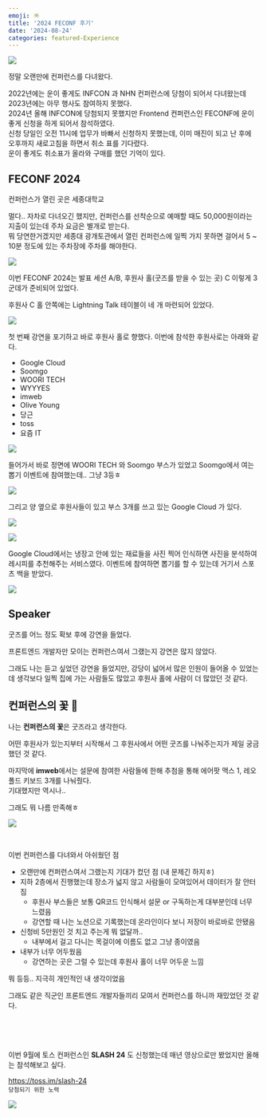 ```yaml
---
emoji: 🪅
title: '2024 FECONF 후기'
date: '2024-08-24'
categories: featured-Experience
---
```


![](1.jpeg)

정말 오랜만에 컨퍼런스를 다녀왔다.

2022년에는 운이 좋게도 INFCON 과 NHN 컨퍼런스에 당첨이 되어서 다녀왔는데 2023년에는 아무 행사도 참여하지 못했다. <br/>
2024년 올해 INFCON에 당첨되지 못했지만 Frontend 컨퍼런스인 FECONF에 운이 좋게 신청을 하게 되어서 참석하였다. <br/>
신청 당일인 오전 11시에 업무가 바빠서 신청하지 못했는데, 이미 매진이 되고 난 후에 오후까지 새로고침을 하면서 취소 표를 기다렸다. <br/>
운이 좋게도 취소표가 올라와 구매를 했던 기억이 있다.

## FECONF 2024

컨퍼런스가 열린 곳은 세종대학교

멀다.. 자차로 다녀오긴 했지만, 컨퍼런스를 선착순으로 예매할 때도 50,000원이라는 지출이 있는데 주차 요금은 별개로 받는다. <br/>
뭐 당연한거겠지만 세종대 광개토관에서 열린 컨퍼런스에 일찍 가지 못하면 걸어서 5 ~ 10분 정도에 있는 주차장에 주차를 해야한다.

![](2.jpeg)

이번 FECONF 2024는 발표 세션 A/B, 후원사 홀(굿즈를 받을 수 있는 곳) C 이렇게 3군데가 준비되어 있었다. 

후원사 C 홀 안쪽에는 Lightning Talk 테이블이 네 개 마련되어 있었다.

![](3.jpeg)

첫 번째 강연을 포기하고 바로 후원사 홀로 향했다. 이번에 참석한 후원사로는 아래와 같다.

- Google Cloud
- Soomgo
- WOORI TECH
- WYYYES
- imweb
- Olive Young
- 당근
- toss
- 요즘 IT

![](4.jpeg)

들어가서 바로 정면에 WOORI TECH 와 Soomgo 부스가 있었고 Soomgo에서 여는 뽑기 이벤트에 참여했는데.. 그냥 3등ㅎ

![](7.jpeg)

그리고 양 옆으로 후원사들이 있고 부스 3개를 쓰고 있는 Google Cloud 가 있다.

![](5.jpeg)

![](6.jpeg)

Google Cloud에서는 냉장고 안에 있는 재료들을 사진 찍어 인식하면 사진을 분석하여 레시피를 추천해주는 서비스였다.
이벤트에 참여하면 뽑기를 할 수 있는데 거기서 스포츠 백을 받았다.

![](8.jpeg)

## Speaker

굿즈를 어느 정도 확보 후에 강연을 들었다. 

프론트엔드 개발자만 모이는 컨퍼런스여서 그랬는지 강연은 많지 않았다.

그래도 나는 듣고 싶었던 강연을 들었지만, 강당이 넓어서 많은 인원이 들어올 수 있었는데 생각보다 일찍 집에 가는 사람들도 많았고 후원사 홀에 사람이 더 많았던 것 같다.

## 컨퍼런스의 꽃 🌼

나는 **컨퍼런스의 꽃**은 굿즈라고 생각한다.

어떤 후원사가 있는지부터 시작해서 그 후원사에서 어떤 굿즈를 나눠주는지가 제일 궁금했던 것 같다.

마지막에 **imweb**에서는 설문에 참여한 사람들에 한해 추첨을 통해 에어팟 맥스 1, 레오폴드 키보드 3개를 나눠줬다. <br/>
기대했지만 역시나..<br/>

그래도 뭐 나름 만족해ㅎ

![](10.jpeg)

<br/>

이번 컨퍼런스를 다녀와서 아쉬웠던 점
- 오랜만에 컨퍼런스여서 그랬는지 기대가 컸던 점 (내 문제긴 하지ㅎ)
- 지하 2층에서 진행했는데 장소가 넓지 않고 사람들이 모여있어서 데이터가 잘 안터짐
  - 후원사 부스들은 보통 QR코드 인식해서 설문 or 구독하는게 대부분인데 너무 느렸음
  - 강연할 때 나는 노션으로 기록했는데 온라인이다 보니 저장이 바로바로 안됐음
- 신청비 5만원인 것 치고 주는게 뭐 없달까..
  - 내부에서 걸고 다니는 목걸이에 이름도 없고 그냥 종이였음
- 내부가 너무 어두웠음
  - 강연하는 곳은 그럴 수 있는데 후원사 홀이 너무 어두운 느낌

뭐 등등.. 지극히 개인적인 내 생각이었음

그래도 같은 직군인 프론트엔드 개발자들끼리 모여서 컨퍼런스를 하니까 재밌었던 것 같다.

<br/>
<br/>
<br/>

이번 9월에 토스 컨퍼런스인 **SLASH 24** 도 신청했는데 매년 영상으로만 봤었지만 올해는 참석해보고 싶다.

https://toss.im/slash-24 <br/>
`당첨되기 위한 노력`

![](11.png)

```toc
```
